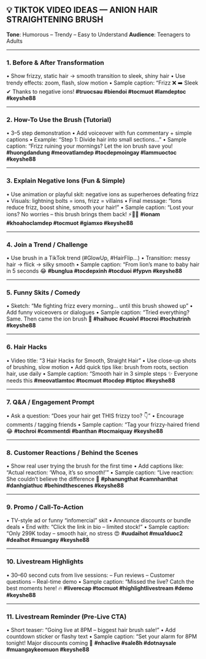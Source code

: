 ## 💡 TIKTOK VIDEO IDEAS — ANION HAIR STRAIGHTENING BRUSH

**Tone**: Humorous – Trendy – Easy to Understand
**Audience**: Teenagers to Adults

---

### 1. Before & After Transformation

• Show frizzy, static hair → smooth transition to sleek, shiny hair
• Use trendy effects: zoom, flash, slow motion
• Sample caption:
“Frizz ❌ ➡️ Sleek ✔ Thanks to negative ions!
**#truocsau #biendoi #tocmuot #lamdeptoc #keyshe88**

---

### 2. How-To Use the Brush (Tutorial)

• 3–5 step demonstration
• Add voiceover with fun commentary + simple captions
• Example: “Step 1: Divide hair into small sections…”
• Sample caption:
“Frizz ruining your mornings? Let the ion brush save you!
**#huongdandung #meovatlamdep #tocdepmoingay #lammuoctoc #keyshe88**

---

### 3. Explain Negative Ions (Fun & Simple)

• Use animation or playful skit: negative ions as superheroes defeating frizz
• Visuals: lightning bolts = ions, frizz = villains
• Final message: “Ions reduce frizz, boost shine, smooth your hair!”
• Sample caption:
“Lost your ions? No worries – this brush brings them back! ⚡💇‍♀️
**#ionam #khoahoclamdep #tocmuot #giamxo #keyshe88**

---

### 4. Join a Trend / Challenge

• Use brush in a TikTok trend (#GlowUp, #HairFlip...)
• Transition: messy hair → flick → silky smooth
• Sample caption:
“From lion’s mane to baby hair in 5 seconds 😂
**#bunglua #tocdepxinh #tocduoi #fypvn #keyshe88**

---

### 5. Funny Skits / Comedy

• Sketch: “Me fighting frizz every morning... until this brush showed up”
• Add funny voiceovers or dialogues
• Sample caption:
“Tried everything? Same. Then came the ion brush 🤣
**#haihuoc #cuoivl #tocroi #tochutrinh #keyshe88**

---

### 6. Hair Hacks

• Video title: “3 Hair Hacks for Smooth, Straight Hair”
• Use close-up shots of brushing, slow motion
• Add quick tips like: brush from roots, section hair, use daily
• Sample caption:
“Smooth hair in 3 simple steps ✨ Everyone needs this
**#meovatlamtoc #tocmuot #tocdep #tiptoc #keyshe88**

---

### 7. Q\&A / Engagement Prompt

• Ask a question:
“Does your hair get THIS frizzy too? 👇”
• Encourage comments / tagging friends
• Sample caption:
“Tag your frizzy-haired friend 😂
**#tochroi #commentdi #banthan #tocmaiquay #keyshe88**

---

### 8. Customer Reactions / Behind the Scenes

• Show real user trying the brush for the first time
• Add captions like: “Actual reaction: ‘Whoa, it’s so smooth!’”
• Sample caption:
“Live reaction: She couldn’t believe the difference 💫
**#phanungthat #camnhanthat #danhgiathuc #behindthescenes #keyshe88**

---

### 9. Promo / Call-To-Action

• TV-style ad or funny “infomercial” skit
• Announce discounts or bundle deals
• End with: “Click the link in bio – limited stock!”
• Sample caption:
“Only 299K today – smooth hair, no stress 😍
**#uudaihot #mua1duoc2 #dealhot #muangay #keyshe88**

---

### 10. Livestream Highlights

• 30–60 second cuts from live sessions:
– Fun reviews
– Customer questions
– Real-time demo
• Sample caption:
“Missed the live? Catch the best moments here! 🔥
**#liverecap #tocmuot #highlightlivestream #demo #keyshe88**

---

### 11. Livestream Reminder (Pre-Live CTA)

• Short teaser: “Going live at 8PM – biggest hair brush sale!”
• Add countdown sticker or flashy text
• Sample caption:
“Set your alarm for 8PM tonight! Major discounts coming 👀
**#nhaclive #sale8h #dotnaysale #muangaykeomuon #keyshe88**
